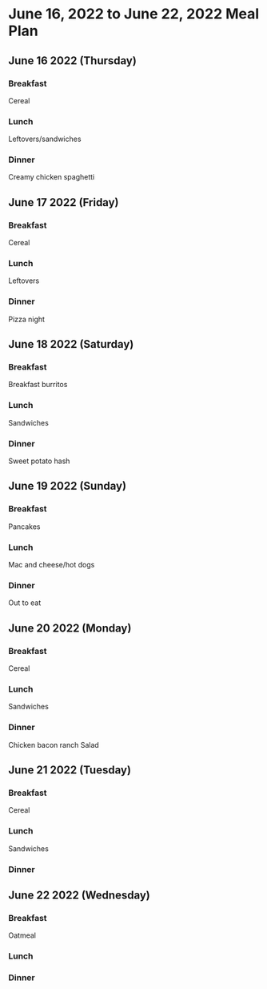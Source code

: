 
# June 16, 2022 to June 22, 2022 Meal Plan

## June 16 2022 (Thursday)

### Breakfast

Cereal

### Lunch

Leftovers/sandwiches

### Dinner

Creamy chicken spaghetti

## June 17 2022 (Friday)

### Breakfast

Cereal

### Lunch

Leftovers

### Dinner

Pizza night

## June 18 2022 (Saturday)

### Breakfast

Breakfast burritos

### Lunch

Sandwiches

### Dinner

Sweet potato hash

## June 19 2022 (Sunday)

### Breakfast

Pancakes

### Lunch

Mac and cheese/hot dogs

### Dinner

Out to eat

## June 20 2022 (Monday)

### Breakfast

Cereal

### Lunch

Sandwiches

### Dinner

Chicken bacon ranch Salad

## June 21 2022 (Tuesday)

### Breakfast

Cereal

### Lunch

Sandwiches

### Dinner



## June 22 2022 (Wednesday)

### Breakfast

Oatmeal

### Lunch



### Dinner


